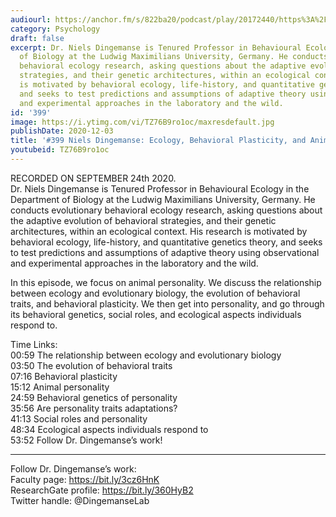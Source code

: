 ```yaml
---
audiourl: https://anchor.fm/s/822ba20/podcast/play/20172440/https%3A%2F%2Fd3ctxlq1ktw2nl.cloudfront.net%2Fstaging%2F2020-8-25%2F3c008f04-12f4-1082-62b0-4c2f5332ec64.m4a
category: Psychology
draft: false
excerpt: Dr. Niels Dingemanse is Tenured Professor in Behavioural Ecology in the Department
  of Biology at the Ludwig Maximilians University, Germany. He conducts evolutionary
  behavioral ecology research, asking questions about the adaptive evolution of behavioral
  strategies, and their genetic architectures, within an ecological context. His research
  is motivated by behavioral ecology, life-history, and quantitative genetics theory,
  and seeks to test predictions and assumptions of adaptive theory using observational
  and experimental approaches in the laboratory and the wild.
id: '399'
image: https://i.ytimg.com/vi/TZ76B9ro1oc/maxresdefault.jpg
publishDate: 2020-12-03
title: '#399 Niels Dingemanse: Ecology, Behavioral Plasticity, and Animal Personality'
youtubeid: TZ76B9ro1oc
---
```

<div class="timelinks">

RECORDED ON SEPTEMBER 24th 2020.  
Dr. Niels Dingemanse is Tenured Professor in Behavioural Ecology in the Department of Biology at the Ludwig Maximilians University, Germany. He conducts evolutionary behavioral ecology research, asking questions about the adaptive evolution of behavioral strategies, and their genetic architectures, within an ecological context. His research is motivated by behavioral ecology, life-history, and quantitative genetics theory, and seeks to test predictions and assumptions of adaptive theory using observational and experimental approaches in the laboratory and the wild.

In this episode, we focus on animal personality. We discuss the relationship between ecology and evolutionary biology, the evolution of behavioral traits, and behavioral plasticity. We then get into personality, and go through its behavioral genetics, social roles, and ecological aspects individuals respond to.

Time Links:  
<time>00:59</time> The relationship between ecology and evolutionary biology  
<time>03:50</time> The evolution of behavioral traits  
<time>07:16</time> Behavioral plasticity  
<time>15:12</time> Animal personality  
<time>24:59</time> Behavioral genetics of personality  
<time>35:56</time> Are personality traits adaptations?  
<time>41:13</time> Social roles and personality  
<time>48:34</time> Ecological aspects individuals respond to  
<time>53:52</time> Follow Dr. Dingemanse’s work!

---

Follow Dr. Dingemanse’s work:  
Faculty page: https://bit.ly/3cz6HnK  
ResearchGate profile: https://bit.ly/360HyB2  
Twitter handle: @DingemanseLab
</div>

